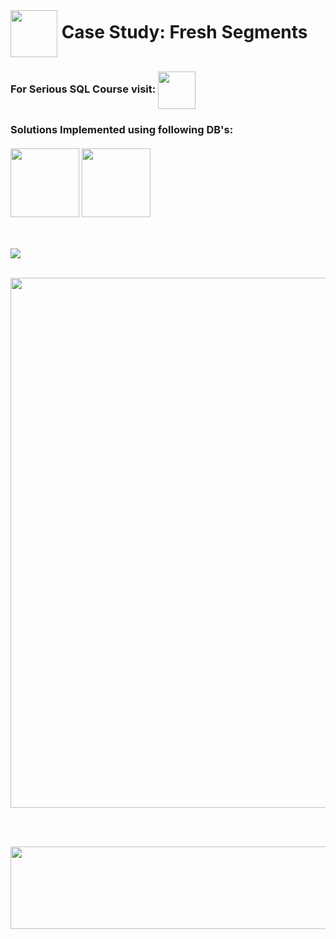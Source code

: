 <br>
<h1 align = "left" style="list-style: none;"><img width = "75" height = "75" align = "center" src = https://github.com/user-attachments/assets/b74f8efd-c35a-4512-8fc8-16fba8d6c05b> Case Study: Fresh Segments</h1>
<h3 align = "left">For Serious SQL Course visit:  <a href = "https://www.datawithdanny.com/courses/serious-sql"><img width = 60 height = 60 align = "center" src = https://github.com/user-attachments/assets/6c37b5cc-b73b-4a3f-8227-adc5bbf43e5d></a></h3>

<h3 align = "left">Solutions Implemented using following DB's:  
<br><br>
<a href = "https://github.com/itsmeyogesh22/8-Weeks-SQL-Challenge/tree/cb2ed8a91791a2f21e5eb5da2ee77c7fa80ac4e3/Case%20Study%20%238%20-%20Fresh%20Segments/PostgreSQL%20Implementation"><img width = 110 height = 110 align = "center" src = "https://github.com/user-attachments/assets/707ade4e-37a6-4c6f-a9d3-25ee6e6153f1"></a> <a href = "https://github.com/itsmeyogesh22/8-Weeks-SQL-Challenge/tree/cb2ed8a91791a2f21e5eb5da2ee77c7fa80ac4e3/Case%20Study%20%238%20-%20Fresh%20Segments/SQL%20Server%20Implementation"><img width = 110 height = 110 align = "center" src = "https://github.com/user-attachments/assets/04fcb916-7003-4eb5-8403-63cec20ce761"></a></h3>
</h3>
<br></br>
<img src = "https://github.com/user-attachments/assets/ea3567ca-6c33-44fa-8df7-f58619774eae">
<br></br>
<p align="center">
<img src = "https://github.com/user-attachments/assets/cf42b7ac-3dcb-40f5-8c65-689e774ca11f" width = 648 height = 848 align = "middle">
</p>
<br></br>
<p align="center">
<a href = "https://www.linkedin.com/in/yogesh-dagar-359043212/"><img width = 640 height = 132 align = "center" src = "https://github.com/user-attachments/assets/4034f3bc-c6f8-4766-8e55-86a8286802c5"></a>
</p>
